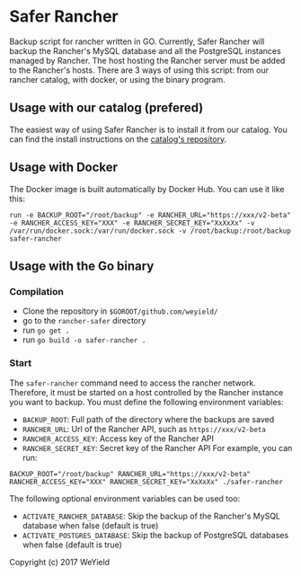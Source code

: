 # Safer Rancher
Backup script for rancher written in GO. Currently, Safer Rancher will backup the Rancher's MySQL database and all the PostgreSQL instances managed by Rancher. The host hosting the Rancher server must be added to the Rancher's hosts. There are 3 ways of using this script: from our rancher catalog, with docker, or using the binary program.

## Usage with our catalog (prefered)
The easiest way of using Safer Rancher is to install it from our catalog. You can find the install instructions on the [catalog's repository](https://github.com/weyield/weyield-rancher-catalog).

## Usage with Docker
The Docker image is built automatically by Docker Hub. You can use it like this:
```
run -e BACKUP_ROOT="/root/backup" -e RANCHER_URL="https://xxx/v2-beta" -e RANCHER_ACCESS_KEY="XXX" -e RANCHER_SECRET_KEY="XxXxXx" -v /var/run/docker.sock:/var/run/docker.sock -v /root/backup:/root/backup safer-rancher
```

## Usage with the Go binary
### Compilation
* Clone the repository in `$GOROOT/github.com/weyield/`
* go to the `rancher-safer` directory
* run `go get .`
* run `go build -o safer-rancher .`
### Start
The `safer-rancher` command need to access the rancher network. Therefore, it must be started on a host controlled by the Rancher instance you want to backup.
You must define the following environment variables:
* `BACKUP_ROOT`: Full path of the directory where the backups are saved
* `RANCHER_URL`: Url of the Rancher API, such as `https://xxx/v2-beta`
* `RANCHER_ACCESS_KEY`: Access key of the Rancher API
* `RANCHER_SECRET_KEY`: Secret key of the Rancher API
For example, you can run:
```
BACKUP_ROOT="/root/backup" RANCHER_URL="https://xxx/v2-beta" RANCHER_ACCESS_KEY="XXX" RANCHER_SECRET_KEY="XxXxXx" ./safer-rancher
```

The following optional environment variables can be used too:
* `ACTIVATE_RANCHER_DATABASE`: Skip the backup of the Rancher's MySQL database when false (default is true)
* `ACTIVATE_POSTGRES_DATABASE`: Skip the backup of PostgreSQL databases when false (default is true)


Copyright (c) 2017 WeYield
